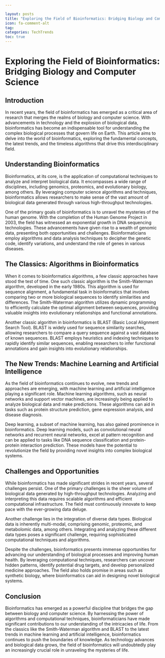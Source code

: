 ```yaml
---

layout: posts
title: "Exploring the Field of Bioinformatics: Bridging Biology and Computer Science"
icon: fa-comment-alt
tag:      
categories: TechTrends
toc: true
---
```




# Exploring the Field of Bioinformatics: Bridging Biology and Computer Science

## Introduction

In recent years, the field of bioinformatics has emerged as a critical area of research that merges the realms of biology and computer science. With advancements in technology and the explosion of biological data, bioinformatics has become an indispensable tool for understanding the complex biological processes that govern life on Earth. This article aims to delve into the world of bioinformatics, exploring the fundamental concepts, the latest trends, and the timeless algorithms that drive this interdisciplinary field.

## Understanding Bioinformatics

Bioinformatics, at its core, is the application of computational techniques to analyze and interpret biological data. It encompasses a wide range of disciplines, including genomics, proteomics, and evolutionary biology, among others. By leveraging computer science algorithms and techniques, bioinformatics allows researchers to make sense of the vast amount of biological data generated through various high-throughput technologies.

One of the primary goals of bioinformatics is to unravel the mysteries of the human genome. With the completion of the Human Genome Project in 2003, the field has witnessed an exponential growth in DNA sequencing technologies. These advancements have given rise to a wealth of genomic data, presenting both opportunities and challenges. Bioinformaticians employ algorithms and data analysis techniques to decipher the genetic code, identify variations, and understand the role of genes in various diseases.

## The Classics: Algorithms in Bioinformatics

When it comes to bioinformatics algorithms, a few classic approaches have stood the test of time. One such classic algorithm is the Smith-Waterman algorithm, developed in the early 1980s. This algorithm is used for sequence alignment, a fundamental task in bioinformatics that involves comparing two or more biological sequences to identify similarities and differences. The Smith-Waterman algorithm utilizes dynamic programming to efficiently calculate the optimal alignment between sequences, providing valuable insights into evolutionary relationships and functional annotations.

Another classic algorithm in bioinformatics is BLAST (Basic Local Alignment Search Tool). BLAST is widely used for sequence similarity searches, allowing researchers to compare a query sequence against a vast database of known sequences. BLAST employs heuristics and indexing techniques to rapidly identify similar sequences, enabling researchers to infer functional annotations and gain insights into evolutionary relationships.

## The New Trends: Machine Learning and Artificial Intelligence

As the field of bioinformatics continues to evolve, new trends and approaches are emerging, with machine learning and artificial intelligence playing a significant role. Machine learning algorithms, such as neural networks and support vector machines, are increasingly being applied to analyze biological data and make predictions. These algorithms can aid in tasks such as protein structure prediction, gene expression analysis, and disease diagnosis.

Deep learning, a subset of machine learning, has also gained prominence in bioinformatics. Deep learning models, such as convolutional neural networks and recurrent neural networks, excel at pattern recognition and can be applied to tasks like DNA sequence classification and protein-protein interaction prediction. These models have the potential to revolutionize the field by providing novel insights into complex biological systems.

## Challenges and Opportunities

While bioinformatics has made significant strides in recent years, several challenges persist. One of the primary challenges is the sheer volume of biological data generated by high-throughput technologies. Analyzing and interpreting this data requires scalable algorithms and efficient computational infrastructure. The field must continuously innovate to keep pace with the ever-growing data deluge.

Another challenge lies in the integration of diverse data types. Biological data is inherently multi-modal, comprising genomic, proteomic, and metabolomic data, among others. Integrating and analyzing these different data types poses a significant challenge, requiring sophisticated computational techniques and algorithms.

Despite the challenges, bioinformatics presents immense opportunities for advancing our understanding of biological processes and improving human health. By leveraging computational techniques, researchers can uncover hidden patterns, identify potential drug targets, and develop personalized medicine approaches. The field also holds promise in areas such as synthetic biology, where bioinformatics can aid in designing novel biological systems.

## Conclusion

Bioinformatics has emerged as a powerful discipline that bridges the gap between biology and computer science. By harnessing the power of algorithms and computational techniques, bioinformaticians have made significant contributions to our understanding of the intricacies of life. From the classics like the Smith-Waterman algorithm and BLAST to the latest trends in machine learning and artificial intelligence, bioinformatics continues to push the boundaries of knowledge. As technology advances and biological data grows, the field of bioinformatics will undoubtedly play an increasingly crucial role in unraveling the mysteries of life.